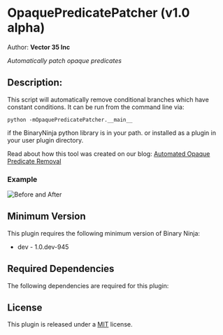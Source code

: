 # OpaquePredicatePatcher (v1.0 alpha)
Author: **Vector 35 Inc**

_Automatically patch opaque predicates_

## Description:

This script will automatically remove conditional branches which have constant conditions. It can be run from the command line via:

```python -mOpaquePredicatePatcher.__main__```

if the BinaryNinja python library is in your path. or installed as a plugin in your user plugin directory.

Read about how this tool was created on our blog: [Automated Opaque Predicate Removal](https://binary.ninja/2017/10/01/automated-opaque-predicate-removal.html)

### Example

![Before and After](opaque_predicate_elimination.gif 'Before and After')

## Minimum Version

This plugin requires the following minimum version of Binary Ninja:

 * dev - 1.0.dev-945


## Required Dependencies

The following dependencies are required for this plugin:



## License

This plugin is released under a [MIT](LICENSE) license.


